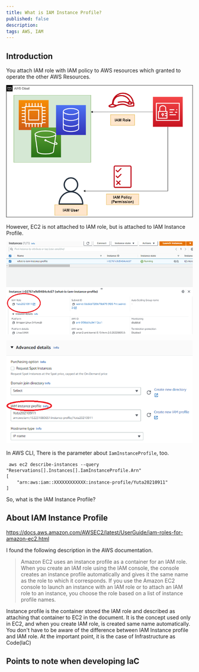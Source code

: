 ```yaml
---
title: What is IAM Instance Profile?
published: false
description:
tags: AWS, IAM
---
```


## Introduction

You attach IAM role with IAM policy to AWS resources which granted to operate the other AWS Resources.

![image1](./assets/image3.png)

However, EC2 is not attached to IAM role, but is attached to IAM Instance Profile.

![image2](./assets/image1.png)

![image3](./assets/image2.png)

In AWS CLI, There is the parameter about `IamInstanceProfile`, too.

```console
 aws ec2 describe-instances --query "Reservations[].Instances[].IamInstanceProfile.Arn"
[
    "arn:aws:iam::XXXXXXXXXXXX:instance-profile/Yuta20210911"
]
```

So, what is the IAM Instance Profile?

## About IAM Instance Profile

https://docs.aws.amazon.com/AWSEC2/latest/UserGuide/iam-roles-for-amazon-ec2.html

I found the following description in the AWS documentation.

> Amazon EC2 uses an instance profile as a container for an IAM role. When you create an IAM role using the IAM console, the console creates an instance profile automatically and gives it the same name as the role to which it corresponds. If you use the Amazon EC2 console to launch an instance with an IAM role or to attach an IAM role to an instance, you choose the role based on a list of instance profile names.

Instance profile is the container stored the IAM role and described as attaching that container to EC2 in the document. It is the concept used only in EC2, and when you create IAM role, is created same name automatically. You don't have to be aware of the difference between IAM Instance profile and IAM role. At the important point, it is the case of Infrastructure as Code(IaC)

## Points to note when developing IaC
